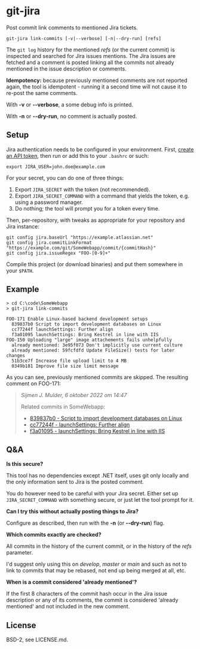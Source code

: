 git-jira
========
Post commit link comments to mentioned Jira tickets.

`git-jira link-commits [-v|--verbose] [-n|--dry-run] [refs]`

The `git log` history for the mentioned *refs* (or the current commit)
is inspected and searched for Jira issues mentions. The Jira issues are
fetched and a comment is posted linking all the commits not already
mentioned in the issue description or comments.

**Idempotency:** because previously mentioned comments are not reported
again, the tool is idempotent - running it a second time will not cause
it to re-post the same comments.

With **-v** or **--verbose**, a some debug info is printed.

With **-n** or **--dry-run**, no comment is actually posted.

Setup
-----
Jira authentication needs to be configured in your environment. First,
[create an API token](https://id.atlassian.com/manage-profile/security/api-tokens),
then run or add this to your `.bashrc` or such:

    export JIRA_USER=john.doe@example.com

For your secret, you can do one of three things:

 1. Export `JIRA_SECRET` with the token (not recommended).
 2. Export `JIRA_SECRET_COMMAND` with a command that yields the token, e.g.
    using a password manager.
 3. Do nothing; the tool will prompt you for a token every time.

Then, per-repository, with tweaks as appropriate for your repository and
Jira instance:

	git config jira.baseUrl "https://example.atlassian.net"
	git config jira.commitLinkFormat "https://example.com/git/SomeWebapp/commit/{commitHash}"
	git config jira.issueRegex "FOO-[0-9]+"

Compile this project (or download binaries) and put them somewhere in
your `$PATH`.

Example
-------
    > cd C:\code\SomeWebapp
    > git-jira link-commits

    FOO-171 Enable Linux-based backend development setups
      839837b0 Script to import development databases on Linux
      cc77244f launchSettings: Further align
      f3a01095 launchSettings: Bring Kestrel in line with IIS
    FOO-150 Uploading "large" image attachements fails unhelpfully
      already mentioned: 3e95f073 Don't implicitly use current culture
      already mentioned: 59fcfdfd Update FileSize() tests for later changes
      51b3ce7f Increase file upload limit to 4 MB
      0349b181 Improve file size limit message
  
As you can see, previously mentioned commits are skipped. The resulting
comment on FOO-171:

> *Sijmen J. Mulder, 6 oktober 2022 om 14:47*
> 
> Related commits in SomeWebapp:
>
>  * [839837b0 - Script to import development databases on Linux](https://example.com/git/SomeWebapp/commit/839837b01bd38f0cbeaac03a9cc799dcc420544d)
>  * [cc77244f - launchSettings: Further align](https://example.com/git/SomeWebapp/commit/cc77244fd84cc16e04711cf9ce8ee7a7f7c71f84)
>  * [f3a01095 - launchSettings: Bring Kestrel in line with IIS](https://example.com/git/SomeWebapp/commit/f3a010956802c9c1f065ae6dd794b7834384e437)

Q&A
---
**Is this secure?**

This tool has no dependencies except .NET itself, uses git only locally
and the only information sent to Jira is the posted comment.

You do however need to be careful with your Jira secret. Either set up
`JIRA_SECRET_COMMAND` with something secure, or just let the tool
prompt for it.

**Can I try this without actually posting things to Jira?**

Configure as described, then run with the **-n** (or **--dry-run**)
flag.

**Which commits exactly are checked?**

All commits in the history of the current commit, or in the history of
the *refs* parameter.

I'd suggest only using this on *develop*, *master* or *main* and such as
not to link to commits that may be rebased, not end up being merged at
all, etc.

**When is a commit considered 'already mentioned'?**

If the first 8 characters of the commit hash occur in the Jira issue
description or any of its comments, the commit is considered 'already
mentioned' and not included in the new comment.

License
-------
BSD-2, see LICENSE.md.
